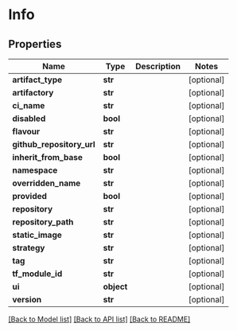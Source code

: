 # Info

## Properties
Name | Type | Description | Notes
------------ | ------------- | ------------- | -------------
**artifact_type** | **str** |  | [optional] 
**artifactory** | **str** |  | [optional] 
**ci_name** | **str** |  | [optional] 
**disabled** | **bool** |  | [optional] 
**flavour** | **str** |  | [optional] 
**github_repository_url** | **str** |  | [optional] 
**inherit_from_base** | **bool** |  | [optional] 
**namespace** | **str** |  | [optional] 
**overridden_name** | **str** |  | [optional] 
**provided** | **bool** |  | [optional] 
**repository** | **str** |  | [optional] 
**repository_path** | **str** |  | [optional] 
**static_image** | **str** |  | [optional] 
**strategy** | **str** |  | [optional] 
**tag** | **str** |  | [optional] 
**tf_module_id** | **str** |  | [optional] 
**ui** | **object** |  | [optional] 
**version** | **str** |  | [optional] 

[[Back to Model list]](../README.md#documentation-for-models) [[Back to API list]](../README.md#documentation-for-api-endpoints) [[Back to README]](../README.md)

